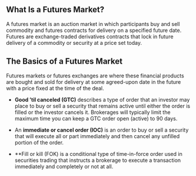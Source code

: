 ## What Is a Futures Market?

A futures market is an auction market in which participants buy and sell commodity and futures contracts for delivery on a specified future date. Futures are exchange-traded derivatives contracts that lock in future delivery of a commodity or security at a price set today.

## The Basics of a Futures Market

Futures markets or futures exchanges are where these financial products are bought and sold for delivery at some agreed-upon date in the future with a price fixed at the time of the deal.

-   **Good ’til canceled (GTC)** describes a type of order that an investor may place to buy or sell a security that remains active until either the order is filled or the investor cancels it. Brokerages will typically limit the maximum time you can keep a GTC order open (active) to 90 days.

- An **immediate or cancel order (IOC)** is an order to buy or sell a security that will execute all or part immediately and then cancel any unfilled portion of the order.

- **Fill or kill (FOK) is a conditional type of time-in-force order used in securities trading that instructs a brokerage to execute a transaction immediately and completely or not at all.
